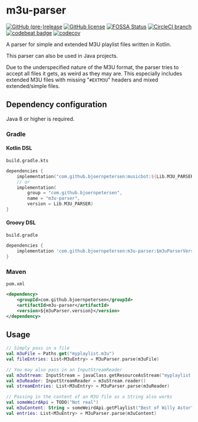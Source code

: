 # m3u-parser

[![GitHub (pre-)release](https://img.shields.io/github/release/BjoernPetersen/m3u-parser/all.svg)](https://github.com/BjoernPetersen/m3u-parser/releases) [![GitHub license](https://img.shields.io/github/license/BjoernPetersen/m3u-parser.svg)](https://github.com/BjoernPetersen/m3u-parser/blob/master/LICENSE) [![FOSSA Status](https://app.fossa.com/api/projects/custom%2B10281%2Fgit%40github.com%3ABjoernPetersen%2Fm3u-parser.git.svg?type=shield)](https://app.fossa.com/projects/custom%2B10281%2Fgit%40github.com%3ABjoernPetersen%2Fm3u-parser.git?ref=badge_shield) [![CircleCI branch](https://img.shields.io/circleci/project/github/BjoernPetersen/m3u-parser/master.svg)](https://circleci.com/gh/BjoernPetersen/m3u-parser/tree/master) [![codebeat badge](https://codebeat.co/badges/1c70981c-b6c5-4829-8fcc-2d3e00738a96)](https://codebeat.co/projects/github-com-bjoernpetersen-m3u-parser-master) [![codecov](https://codecov.io/gh/BjoernPetersen/m3u-parser/branch/develop/graph/badge.svg)](https://codecov.io/gh/BjoernPetersen/m3u-parser)

A parser for simple and extended M3U playlist files written in Kotlin.

This parser can also be used in Java projects.

Due to the underspecified nature of the M3U format, the parser tries to accept all files it gets,
as weird as they may are.
This especially includes extended M3U files with missing "`#EXTM3U`" headers and
mixed extended/simple files.

## Dependency configuration

Java 8 or higher is required.

### Gradle

#### Kotlin DSL

`build.gradle.kts`

```kotlin
dependencies {
    implementation("com.github.bjoernpetersen:musicbot:${Lib.M3U_PARSER}")
    // or
    implementation(
        group = "com.github.bjoernpetersen",
        name = "m3u-parser",
        version = Lib.M3U_PARSER)
}
```

#### Groovy DSL

`build.gradle`

```groovy
dependencies {
    implementation 'com.github.bjoernpetersen:m3u-parser:$m3uParserVersion'
}
```

### Maven

`pom.xml`

```xml
<dependency>
    <groupId>com.github.bjoernpetersen</groupId>
    <artifactId>m3u-parser</artifactId>
    <version>${m3uParser.version}</version>
</dependency>
```

## Usage

```kotlin
// Simply pass in a file
val m3uFile = Paths.get("myplaylist.m3u")
val fileEntries: List<M3uEntry> = M3uParser.parse(m3uFile)

// You may also pass in an InputStreamReader
val m3uStream: InputStream = javaClass.getResourceAsStream("myplaylist.m3u")
val m3uReader: InputStreamReader = m3uStream.reader()
val streamEntries: List<M3uEntry> = M3uParser.parse(m3uReader)

// Passing in the content of an M3U file as a String also works
val someWeirdApi = TODO("Not real")
val m3uContent: String = someWeirdApi.getPlaylist("Best of Willy Astor")
val entries: List<M3uEntry> = M3uParser.parse(m3uContent)
```
